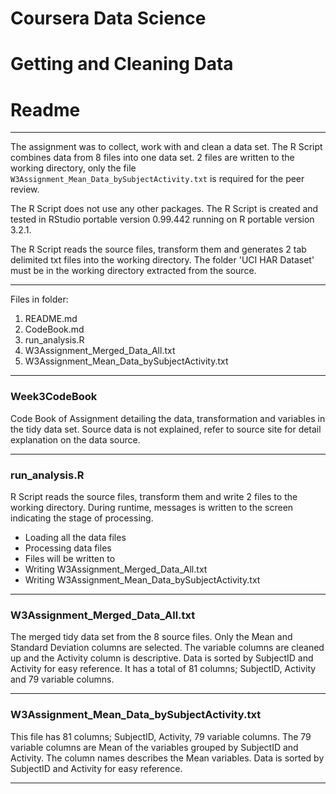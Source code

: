 # Coursera Data Science 
# Getting and Cleaning Data 

# Readme 
___
The assignment was to collect, work with and clean a data set. The R Script combines data from 8 files into one data set. 2 files are written to the working directory, only the file `W3Assignment_Mean_Data_bySubjectActivity.txt` is required for the peer review. 

The R Script does not use any other packages. The R Script is created and tested in RStudio portable version 0.99.442 running on R portable version 3.2.1. 

The R Script reads the source files, transform them and generates 2 tab delimited txt files into the working directory. The folder 'UCI HAR Dataset' must be in the working directory extracted from the source. 

___
Files in folder:  
1. README.md  
2. CodeBook.md  
3. run_analysis.R  
4. W3Assignment_Merged_Data_All.txt  
5. W3Assignment_Mean_Data_bySubjectActivity.txt   

___
### Week3CodeBook 
Code Book of Assignment detailing the data, transformation and variables in the tidy data set. Source data is not explained, refer to source site for detail explanation on the data source.

___
### run_analysis.R 
R Script reads the source files, transform them and write 2 files to the working directory. During runtime, messages is written to the screen indicating the stage of processing. 

- Loading all the data files
- Processing data files
- Files will be written to <work dir>
- Writing W3Assignment_Merged_Data_All.txt
- Writing W3Assignment_Mean_Data_bySubjectActivity.txt

___
### W3Assignment_Merged_Data_All.txt

The merged tidy data set from the 8 source files. Only the Mean and Standard Deviation columns are selected. The variable columns are cleaned up and the Activity column is descriptive. Data is sorted by SubjectID and Activity for easy reference. It has a total of 81 columns; SubjectID, Activity and 79 variable columns. 

___
### W3Assignment_Mean_Data_bySubjectActivity.txt

This file has 81 columns; SubjectID, Activity, 79 variable columns. The 79 variable columns are Mean of the variables grouped by SubjectID and Activity. The column names describes the Mean variables. Data is sorted by SubjectID and Activity for easy reference. 

___